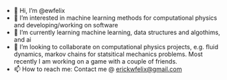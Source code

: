 - 👋 Hi, I’m @ewfelix
- 👀 I’m interested in machine learning methods for computational physics and developing/working on software
- 🌱 I’m currently learning machine learning, data structures and algothims, and ai
- 💞️ I’m looking to collaborate on computational physics projects, e.g. fluid dynamics, markov chains for statsitical mechanics problems. Most recently I am working on a game with a couple of friends. 
- 📫 How to reach me: Contact me @ erickwfelix@gmail.com

<!---
ewfelix/ewfelix is a ✨ special ✨ repository because its `README.md` (this file) appears on your GitHub profile.
You can click the Preview link to take a look at your changes.
--->
